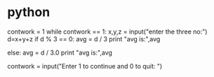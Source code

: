 python
======
contwork = 1
while contwork == 1:
 x,y,z = input("enter the three no:")
 d=x+y+z
 if d % 3 == 0:
   avg = d / 3
   print "avg is:",avg
 
 else:
   avg = d / 3.0
   print "avg is:",avg
 
 contwork = input("Enter 1 to continue and 0 to quit: ")
